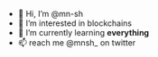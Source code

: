 - 👋 Hi, I’m @mn-sh
- 👀 I’m interested in blockchains
- 🌱 I’m currently learning **everything**
- 📫 reach me @mnsh_ on twitter

<!---
mn-sh/mn-sh is a ✨ special ✨ repository because its `README.md` (this file) appears on your GitHub profile.
You can click the Preview link to take a look at your changes.
--->
